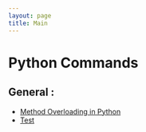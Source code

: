 ```yaml
---
layout: page
title: Main
---
```


# Python Commands

## General :
  * [Method Overloading in Python](method-overloading.md)
  * [Test](test.md)